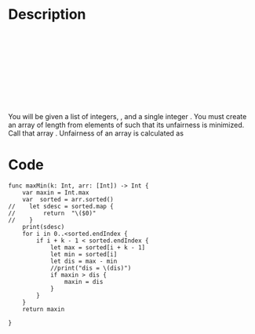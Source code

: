 # Description

<object data="./angry-children-English.pdf" type="application/pdf" width="700px" height="700px">
    <embed src="./angry-children-English.pdf">
<p>
You will be given a list of integers, , and a single integer . You must create an array of length  from elements of  such that its unfairness is minimized. Call that array . Unfairness of an array is calculated as
</p>    
    </embed>
</object>

# Code

    func maxMin(k: Int, arr: [Int]) -> Int {
        var maxin = Int.max
        var  sorted = arr.sorted()
    //    let sdesc = sorted.map {
    //        return  "\($0)"
    //    }
        print(sdesc)
        for i in 0..<sorted.endIndex {
            if i + k - 1 < sorted.endIndex {
                let max = sorted[i + k - 1]
                let min = sorted[i]
                let dis = max - min
                //print("dis = \(dis)")
                if maxin > dis {
                    maxin = dis
                }
            }
        }
        return maxin
    
    }
